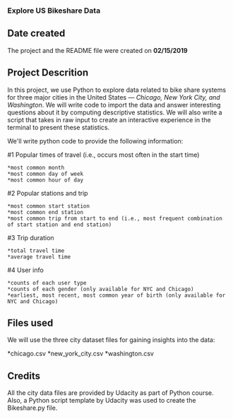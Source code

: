 ### Explore US Bikeshare Data

## Date created
The  project and the README file were created on **02/15/2019**

## Project Descrition
In this project, we use Python to explore data related to bike share systems for three major cities in the United States — *Chicago, New York City, and Washington*. We will write code to import the data and answer interesting questions about it by computing descriptive statistics. We will also write a script that takes in raw input to create an interactive experience in the terminal to present these statistics.

We'll write python code to provide the following information:

#1 Popular times of travel (i.e., occurs most often in the start time)

    *most common month
    *most common day of week
    *most common hour of day

#2 Popular stations and trip

    *most common start station
    *most common end station
    *most common trip from start to end (i.e., most frequent combination of start station and end station)

#3 Trip duration

    *total travel time
    *average travel time

#4 User info

    *counts of each user type
    *counts of each gender (only available for NYC and Chicago)
    *earliest, most recent, most common year of birth (only available for NYC and Chicago)

## Files used
We will use the three city dataset files for gaining insights into the data:

*chicago.csv
*new_york_city.csv
*washington.csv

## Credits
All the city data files are provided by Udacity as part of Python course. Also, a Python script template by Udacity was used to create the Bikeshare.py file.
